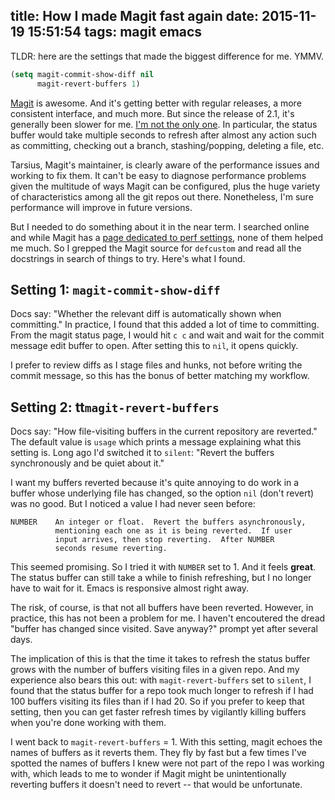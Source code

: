 title: How I made Magit fast again
date: 2015-11-19 15:51:54
tags: magit emacs
---

TLDR: here are the settings that made the biggest difference for me. YMMV.

```lisp
(setq magit-commit-show-diff nil
      magit-revert-buffers 1)
```

[Magit](http://magit.vc/) is awesome. And it's getting better with regular
releases, a more consistent interface, and much more. But since the release of
2.1, it's generally been slower for me.
[I'm not the only one](https://github.com/magit/magit/issues/2104). In
particular, the status buffer would take multiple seconds to refresh after
almost any action such as committing, checking out a branch, stashing/popping,
deleting a file, etc.

Tarsius, Magit's maintainer, is clearly aware of the performance issues and
working to fix them. It can't be easy to diagnose performance problems given the
multitude of ways Magit can be configured, plus the huge variety of
characteristics among all the git repos out there. Nonetheless, I'm sure
performance will improve in future versions.

But I needed to do something about it in the near term. I searched online and
while Magit has a
[page dedicated to perf settings](http://magit.vc/manual/magit/Performance.html#Performance),
none of them helped me much. So I grepped the Magit source for `defcustom` and
read all the docstrings in search of things to try. Here's what I found.

<!-- more -->

## Setting 1: `magit-commit-show-diff`

Docs say: "Whether the relevant diff is automatically shown when committing." In
practice, I found that this added a lot of time to committing. From the magit
status page, I would hit `c c` and wait and wait for the commit message edit
buffer to open. After setting this to `nil`, it opens quickly.

I prefer to review diffs as I stage files and hunks, not before writing the
commit message, so this has the bonus of better matching my workflow.

## Setting 2: tt`magit-revert-buffers`

Docs say: "How file-visiting buffers in the current repository are reverted."
The default value is `usage` which prints a message explaining what this setting
is. Long ago I'd switched it to `silent`: "Revert the buffers synchronously and
be quiet about it."

I want my buffers reverted because it's quite annoying to do work in a buffer whose
underlying file has changed, so the option `nil` (don't revert) was no good. But
I noticed a value I had never seen before:

```
NUMBER    An integer or float.  Revert the buffers asynchronously,
          mentioning each one as it is being reverted.  If user
          input arrives, then stop reverting.  After NUMBER
          seconds resume reverting.
```

This seemed promising. So I tried it with `NUMBER` set to 1. And it feels
**great**. The status buffer can still take a while to finish refreshing, but I
no longer have to wait for it. Emacs is responsive almost right away.

The risk, of course, is that not all buffers have been reverted. However, in
practice, this has not been a problem for me. I haven't encoutered the dread
"buffer has changed since visited. Save anyway?" prompt yet after several days.

The implication of this is that the time it takes to refresh the status buffer
grows with the number of buffers visiting files in a given repo. And my
experience also bears this out: with `magit-revert-buffers` set to `silent`, I
found that the status buffer for a repo took much longer to refresh if I had 100
buffers visiting its files than if I had 20. So if you prefer to keep that
setting, then you can get faster refresh times by vigilantly killing buffers
when you're done working with them.

I went back to `magit-revert-buffers` = 1. With this setting, magit echoes the
names of buffers as it reverts them. They fly by fast but a few times I've
spotted the names of buffers I knew were not part of the repo I was working
with, which leads to me to wonder if Magit might be unintentionally reverting
buffers it doesn't need to revert -- that would be unfortunate.
